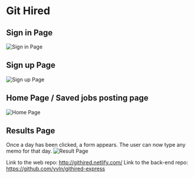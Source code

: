 # Git Hired

## Sign in Page
![Sign in Page](https://img15.hostingpics.net/pics/854620Capturedecran20171218a154133.png)

## Sign up Page
![Sign up Page](https://img15.hostingpics.net/pics/435910Capturedecran20171218a154142.png)

## Home Page / Saved jobs posting page
![Home Page](https://img15.hostingpics.net/pics/998089Capturedecran20171218a124135.png)

## Results Page
Once a day has been clicked, a form appears. The user can now type any memo for that day.
![Result Page](https://img15.hostingpics.net/pics/762339Capturedecran20171218a124222.png)

Link to the web repo: http://githired.netlify.com/
Link to the back-end repo: https://github.com/yvln/githired-express

